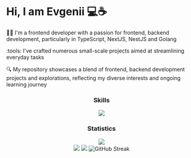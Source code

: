 # Hi, I am Evgenii :computer::coffee: 

:man_technologist: I'm a frontend developer with a passion for frontend, backend development, particularly in TypeScript, NextJS, NestJS and Golang

:tools: I've crafted numerous small-scale projects aimed at streamlining everyday tasks


:mag: My repository showcases a blend of frontend, backend development projects and explorations, reflecting my diverse interests and ongoing learning journey

<h3 align="center">Skills</h3>
<p align="center">
  <a href="https://skillicons.dev">
    <img src="https://skillicons.dev/icons?i=,nodejs,ts,react,docker,tailwindcss,scss,webpack,vite,nestjs,nextjs&perline=12" />
  </a>
</p>

<h3 align="center">Statistics</h3>

<div align="center"><img src="http://github-profile-summary-cards.vercel.app/api/cards/profile-details?username=Iommyn&theme=dark"/></div>

<div id="mystats" align="center">
  <img src="http://github-profile-summary-cards.vercel.app/api/cards/repos-per-language?username=Iommyn&theme=dark"/>
  <img src="http://github-profile-summary-cards.vercel.app/api/cards/stats?username=Iommyn&theme=dark"/>
  <img src="https://github-readme-streak-stats.herokuapp.com?user=Iommyn&card_width=300&theme=dark" alt="GitHub Streak" />
</div>

